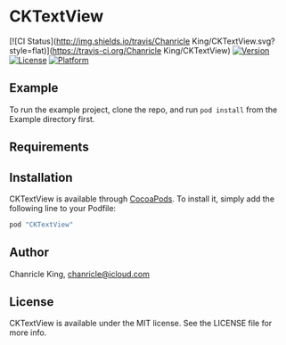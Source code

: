 # CKTextView

[![CI Status](http://img.shields.io/travis/Chanricle King/CKTextView.svg?style=flat)](https://travis-ci.org/Chanricle King/CKTextView)
[![Version](https://img.shields.io/cocoapods/v/CKTextView.svg?style=flat)](http://cocoapods.org/pods/CKTextView)
[![License](https://img.shields.io/cocoapods/l/CKTextView.svg?style=flat)](http://cocoapods.org/pods/CKTextView)
[![Platform](https://img.shields.io/cocoapods/p/CKTextView.svg?style=flat)](http://cocoapods.org/pods/CKTextView)

## Example

To run the example project, clone the repo, and run `pod install` from the Example directory first.

## Requirements

## Installation

CKTextView is available through [CocoaPods](http://cocoapods.org). To install
it, simply add the following line to your Podfile:

```ruby
pod "CKTextView"
```

## Author

Chanricle King, chanricle@icloud.com

## License

CKTextView is available under the MIT license. See the LICENSE file for more info.
